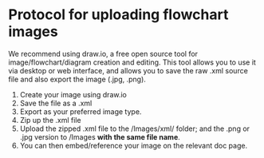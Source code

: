 # Protocol for uploading flowchart images

We recommend using draw.io, a free open source tool for image/flowchart/diagram creation and editing. This tool allows you to use it via desktop or web interface, and allows you to save the raw .xml source file and also export the image (.jpg, .png).

1. Create your image using draw.io
2. Save the file as a .xml
3. Export as your preferred image type.
4. Zip up the .xml file
5. Upload the zipped .xml file to the /Images/xml/ folder; and the .png or .jpg version to /Images **with the same file name**.
6. You can then embed/reference your image on the relevant doc page.
